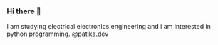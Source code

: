 ### Hi there 👋

I am studying electrical electronics engineering and i am interested in python programming. @patika.dev
